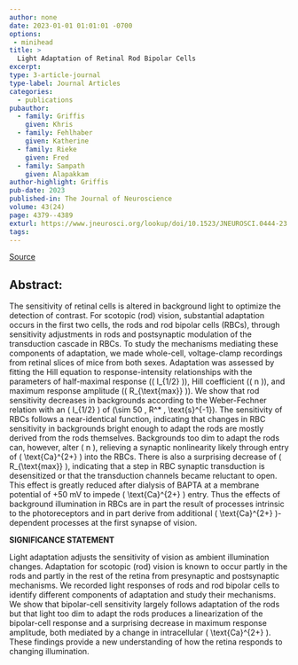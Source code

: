 ```yaml
---
author: none
date: 2023-01-01 01:01:01 -0700
options:
 - minihead
title: >
  Light Adaptation of Retinal Rod Bipolar Cells
excerpt:
type: 3-article-journal
type-label: Journal Articles
categories:
  - publications
pubauthor:
  - family: Griffis
    given: Khris
  - family: Fehlhaber
    given: Katherine
  - family: Rieke
    given: Fred
  - family: Sampath
    given: Alapakkam
author-highlight: Griffis
pub-date: 2023
published-in: The Journal of Neuroscience
volume: 43(24)
page: 4379--4389
exturl: https://www.jneurosci.org/lookup/doi/10.1523/JNEUROSCI.0444-23.2023
tags:
---
```


<a href="https://www.jneurosci.org/lookup/doi/10.1523/JNEUROSCI.0444-23.2023" target="_blank">Source</a>

## Abstract:

The sensitivity of retinal cells is altered in background light to optimize the detection of contrast. For scotopic (rod) vision, substantial adaptation occurs in the first two cells, the rods and rod bipolar cells (RBCs), through sensitivity adjustments in rods and postsynaptic modulation of the transduction cascade in RBCs. To study the mechanisms mediating these components of adaptation, we made whole-cell, voltage-clamp recordings from retinal slices of mice from both sexes. Adaptation was assessed by fitting the Hill equation to response-intensity relationships with the parameters of half-maximal response (\( I_{1/2} \)), Hill coefficient (\( n \)), and maximum response amplitude (\( R_{\text{max}} \)). We show that rod sensitivity decreases in backgrounds according to the Weber-Fechner relation with an \( I_{1/2} \) of \(\sim 50 \, R^* \, \text{s}^{-1}\). The sensitivity of RBCs follows a near-identical function, indicating that changes in RBC sensitivity in backgrounds bright enough to adapt the rods are mostly derived from the rods themselves. Backgrounds too dim to adapt the rods can, however, alter \( n \), relieving a synaptic nonlinearity likely through entry of \( \text{Ca}^{2+} \) into the RBCs. There is also a surprising decrease of \( R_{\text{max}} \), indicating that a step in RBC synaptic transduction is desensitized or that the transduction channels became reluctant to open. This effect is greatly reduced after dialysis of BAPTA at a membrane potential of +50 mV to impede \( \text{Ca}^{2+} \) entry. Thus the effects of background illumination in RBCs are in part the result of processes intrinsic to the photoreceptors and in part derive from additional \( \text{Ca}^{2+} \)-dependent processes at the first synapse of vision.

  **SIGNIFICANCE STATEMENT**
  
  Light adaptation adjusts the sensitivity of vision as ambient illumination changes. Adaptation for scotopic (rod) vision is known to occur partly in the rods and partly in the rest of the retina from presynaptic and postsynaptic mechanisms. We recorded light responses of rods and rod bipolar cells to identify different components of adaptation and study their mechanisms. We show that bipolar-cell sensitivity largely follows adaptation of the rods but that light too dim to adapt the rods produces a linearization of the bipolar-cell response and a surprising decrease in maximum response amplitude, both mediated by a change in intracellular \( \text{Ca}^{2+} \). These findings provide a new understanding of how the retina responds to changing illumination.
  

